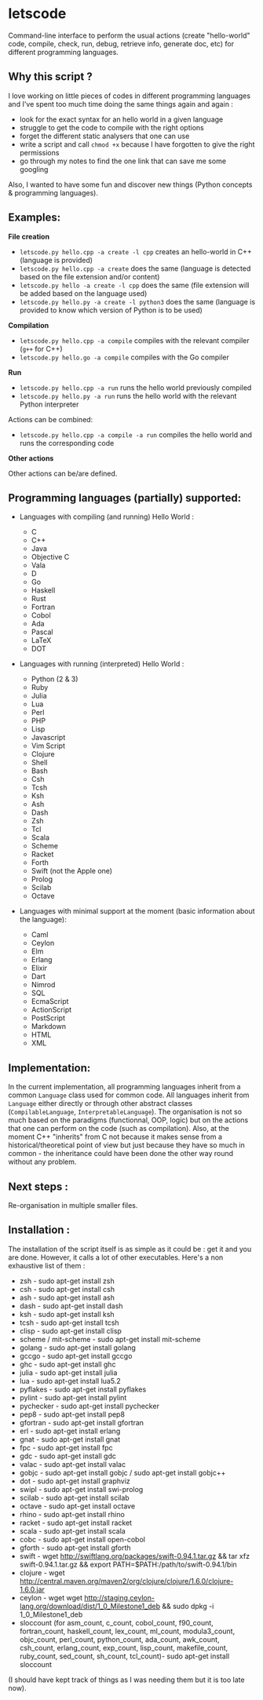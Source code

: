 letscode
========

Command-line interface to perform the usual actions (create "hello-world" code, compile, check, run, debug, retrieve info, generate doc, etc) for different programming languages.


Why this script ?
-----------------

I love working on little pieces of codes in different programming languages and I've spent too much time doing the same things again and again :
 * look for the exact syntax for an hello world in a given language
 * struggle to get the code to compile with the right options
 * forget the different static analysers that one can use
 * write a script and call `chmod +x` because I have forgotten to give the right permissions
 * go through my notes to find the one link that can save me some googling

Also, I wanted to have some fun and discover new things (Python concepts & programming languages).


Examples:
---------

**File creation**

 * `letscode.py hello.cpp -a create -l cpp` creates an hello-world in C++ (language is provided)
 * `letscode.py hello.cpp -a create` does the same (language is detected based on the file extension and/or content)
 * `letscode.py hello -a create -l cpp` does the same (file extension will be added based on the language used)
 * `letscode.py hello.py -a create -l python3` does the same (language is provided to know which version of Python is to be used)


**Compilation**

 * `letscode.py hello.cpp -a compile` compiles with the relevant compiler (`g++` for C++)
 * `letscode.py hello.go -a compile` compiles with the Go compiler

**Run**

 * `letscode.py hello.cpp -a run` runs the hello world previously compiled
 * `letscode.py hello.py -a run` runs the hello world with the relevant Python interpreter

Actions can be combined:
 * `letscode.py hello.cpp -a compile -a run` compiles the hello world and runs the corresponding code

**Other actions**

Other actions can be/are defined.


Programming languages (partially) supported:
--------------------------------------------
 * Languages with compiling (and running) Hello World :
    * C
    * C++
    * Java
    * Objective C
    * Vala
    * D
    * Go
    * Haskell
    * Rust
    * Fortran
    * Cobol
    * Ada
    * Pascal
    * LaTeX
    * DOT

 * Languages with running (interpreted) Hello World :
    * Python (2 & 3)
    * Ruby
    * Julia
    * Lua
    * Perl
    * PHP
    * Lisp
    * Javascript
    * Vim Script
    * Clojure
    * Shell
    * Bash
    * Csh
    * Tcsh
    * Ksh
    * Ash
    * Dash
    * Zsh
    * Tcl
    * Scala
    * Scheme
    * Racket
    * Forth
    * Swift (not the Apple one)
    * Prolog
    * Scilab
    * Octave

 * Languages with minimal support at the moment (basic information about the language):
    * Caml
    * Ceylon
    * Elm
    * Erlang
    * Elixir
    * Dart
    * Nimrod
    * SQL
    * EcmaScript
    * ActionScript
    * PostScript
    * Markdown
    * HTML
    * XML

Implementation:
---------------

In the current implementation, all programming languages inherit from a common `Language` class used for common code. All languages inherit from `Language` either directly or through other abstract classes (`CompilableLanguage`, `InterpretableLanguage`). The organisation is not so much based on the paradigms (functionnal, OOP, logic) but on the actions that one can perform on the code (such as compilation). Also, at the moment C++ "inherits" from C not because it makes sense from a historical/theoretical point of view but just because they have so much in common - the inheritance could have been done the other way round without any problem.

Next steps :
------------

Re-organisation in multiple smaller files.


Installation :
--------------

The installation of the script itself is as simple as it could be : get it and you are done.
However, it calls a lot of other executables. Here's a non exhaustive list of them :

 * zsh - sudo apt-get install zsh
 * csh - sudo apt-get install csh
 * ash - sudo apt-get install ash
 * dash - sudo apt-get install dash
 * ksh - sudo apt-get install ksh
 * tcsh - sudo apt-get install tcsh
 * clisp - sudo apt-get install clisp
 * scheme / mit-scheme - sudo apt-get install mit-scheme
 * golang - sudo apt-get install golang
 * gccgo - sudo apt-get install gccgo
 * ghc - sudo apt-get install ghc
 * julia - sudo apt-get install julia
 * lua - sudo apt-get install lua5.2
 * pyflakes - sudo apt-get install pyflakes
 * pylint - sudo apt-get install pylint
 * pychecker - sudo apt-get install pychecker
 * pep8 - sudo apt-get install pep8
 * gfortran - sudo apt-get install gfortran
 * erl - sudo apt-get install erlang
 * gnat - sudo apt-get install gnat
 * fpc - sudo apt-get install fpc
 * gdc - sudo apt-get install gdc
 * valac - sudo apt-get install valac
 * gobjc - sudo apt-get install gobjc / sudo apt-get install gobjc++
 * dot - sudo apt-get install graphviz
 * swipl - sudo apt-get install swi-prolog
 * scilab - sudo apt-get install scilab
 * octave - sudo apt-get install octave
 * rhino - sudo apt-get install rhino
 * racket - sudo apt-get install racket
 * scala - sudo apt-get install scala
 * cobc - sudo apt-get install open-cobol
 * gforth - sudo apt-get install gforth
 * swift - wget http://swiftlang.org/packages/swift-0.94.1.tar.gz && tar xfz swift-0.94.1.tar.gz && export PATH=$PATH:/path/to/swift-0.94.1/bin
 * clojure - wget http://central.maven.org/maven2/org/clojure/clojure/1.6.0/clojure-1.6.0.jar
 * ceylon - wget wget http://staging.ceylon-lang.org/download/dist/1_0_Milestone1_deb && sudo dpkg -i 1_0_Milestone1_deb
 * sloccount (for asm_count, c_count, cobol_count, f90_count, fortran_count, haskell_count, lex_count, ml_count, modula3_count, objc_count, perl_count, python_count, ada_count, awk_count, csh_count, erlang_count, exp_count, lisp_count, makefile_count, ruby_count, sed_count, sh_count, tcl_count)- sudo apt-get install sloccount

(I should have kept track of things as I was needing them but it is too late now).


